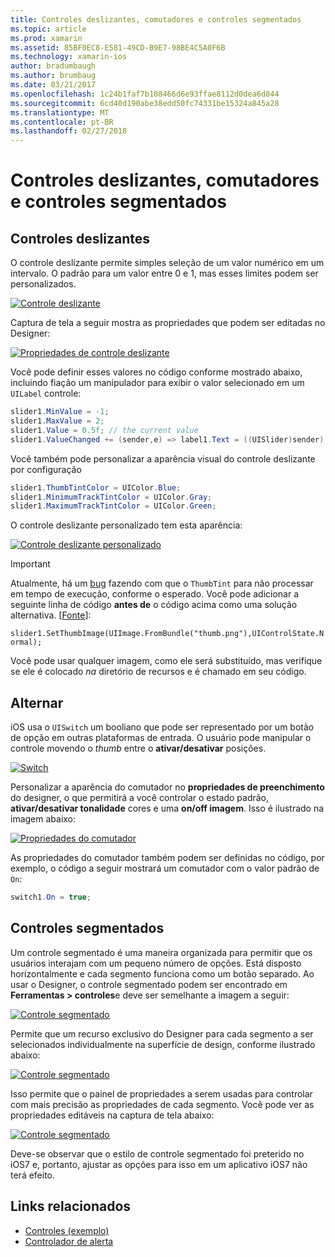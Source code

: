 ```yaml
---
title: Controles deslizantes, comutadores e controles segmentados
ms.topic: article
ms.prod: xamarin
ms.assetid: 85BF0EC8-E581-49CD-B9E7-98BE4C5A0F6B
ms.technology: xamarin-ios
author: bradumbaugh
ms.author: brumbaug
ms.date: 03/21/2017
ms.openlocfilehash: 1c24b1faf7b108466d6e93ffae8112d0dea6d844
ms.sourcegitcommit: 6cd40d190abe38edd50fc74331be15324a845a28
ms.translationtype: MT
ms.contentlocale: pt-BR
ms.lasthandoff: 02/27/2018
---
```

# <a name="sliders-switches-and-segmented-controls"></a>Controles deslizantes, comutadores e controles segmentados

<a name="Sliders" />


## <a name="sliders"></a>Controles deslizantes

O controle deslizante permite simples seleção de um valor numérico em um intervalo. O padrão para um valor entre 0 e 1, mas esses limites podem ser personalizados.

 [ ![](slider-switch-segmented-controls-images/image25a.png "Controle deslizante")](slider-switch-segmented-controls-images/image25a.png)

Captura de tela a seguir mostra as propriedades que podem ser editadas no Designer:

 [ ![](slider-switch-segmented-controls-images/image26a.png "Propriedades de controle deslizante")](slider-switch-segmented-controls-images/image25a.png)

Você pode definir esses valores no código conforme mostrado abaixo, incluindo fiação um manipulador para exibir o valor selecionado em um `UILabel` controle:

```csharp
slider1.MinValue = -1;
slider1.MaxValue = 2;
slider1.Value = 0.5f; // the current value
slider1.ValueChanged += (sender,e) => label1.Text = ((UISlider)sender).Value.ToString ();
```

Você também pode personalizar a aparência visual do controle deslizante por configuração

```csharp
slider1.ThumbTintColor = UIColor.Blue;
slider1.MinimumTrackTintColor = UIColor.Gray;
slider1.MaximumTrackTintColor = UIColor.Green;
```

O controle deslizante personalizado tem esta aparência:

 [ ![](slider-switch-segmented-controls-images/image27a.png "Controle deslizante personalizado")](slider-switch-segmented-controls-images/image28a.png)

> [!IMPORTANT]
> Atualmente, há um [bug](http://stackoverflow.com/a/19496179) fazendo com que o `ThumbTint` para não processar em tempo de execução, conforme o esperado. Você pode adicionar a seguinte linha de código **antes de** o código acima como uma solução alternativa. [[Fonte](http://stackoverflow.com/a/21396794)]:
>
> `slider1.SetThumbImage(UIImage.FromBundle("thumb.png"),UIControlState.Normal);`
> 
> Você pode usar qualquer imagem, como ele será substituído, mas verifique se ele é colocado _na_ diretório de recursos e é chamado em seu código.

<a name="Switch" />

## <a name="switch"></a>Alternar

iOS usa o `UISwitch` um booliano que pode ser representado por um botão de opção em outras plataformas de entrada. O usuário pode manipular o controle movendo o *thumb* entre o **ativar/desativar** posições.

 [ ![](slider-switch-segmented-controls-images/image28a.png "Switch")](slider-switch-segmented-controls-images/image28a.png)

Personalizar a aparência do comutador no **propriedades de preenchimento** do designer, o que permitirá a você controlar o estado padrão, **ativar/desativar tonalidade** cores e uma **on/off imagem**. Isso é ilustrado na imagem abaixo:

 [ ![](slider-switch-segmented-controls-images/image29a.png "Propriedades do comutador")](slider-switch-segmented-controls-images/image29a.png)

As propriedades do comutador também podem ser definidas no código, por exemplo, o código a seguir mostrará um comutador com o valor padrão de `On`:

```csharp
switch1.On = true;
```

 <a name="Segmented_Controls" />


## <a name="segmented-controls"></a>Controles segmentados

Um controle segmentado é uma maneira organizada para permitir que os usuários interajam com um pequeno número de opções. Está disposto horizontalmente e cada segmento funciona como um botão separado. Ao usar o Designer, o controle segmentado podem ser encontrado em **Ferramentas > controles**e deve ser semelhante a imagem a seguir:

 [ ![](slider-switch-segmented-controls-images/segmentedcontrol.png "Controle segmentado")](slider-switch-segmented-controls-images/segmentedcontrol.png)

Permite que um recurso exclusivo do Designer para cada segmento a ser selecionados individualmente na superfície de design, conforme ilustrado abaixo:

 [ ![](slider-switch-segmented-controls-images/segmentedcontrolselection.png "Controle segmentado")](slider-switch-segmented-controls-images/segmentedcontrolselection.png)

Isso permite que o painel de propriedades a serem usadas para controlar com mais precisão as propriedades de cada segmento. Você pode ver as propriedades editáveis na captura de tela abaixo:

 [ ![](slider-switch-segmented-controls-images/segmentedcontrolproperties.png "Controle segmentado")](slider-switch-segmented-controls-images/segmentedcontrolproperties.png)

Deve-se observar que o estilo de controle segmentado foi preterido no iOS7 e, portanto, ajustar as opções para isso em um aplicativo iOS7 não terá efeito.

## <a name="related-links"></a>Links relacionados

- [Controles (exemplo)](https://developer.xamarin.com/samples/Controls/)
- [Controlador de alerta](https://developer.xamarin.com/recipes/ios/standard_controls/alertcontroller/)
